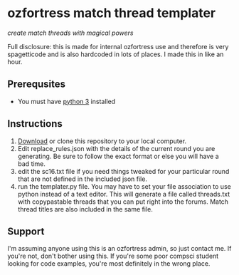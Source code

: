 # ozfortress match thread templater
_create match threads with magical powers_

Full disclosure: this is made for internal ozfortress use and therefore is very spagetticode and is also hardcoded in lots of places. I made this in like an hour.

## Prerequsites
+ You must have [python 3](https://www.python.org/downloads/) installed

## Instructions
1. [Download](https://github.com/AndKenneth/ozf_templater/archive/master.zip) or clone this repository to your local computer.
2. Edit replace_rules.json with the details of the current round you are generating. Be sure to follow the exact format or else you will have a bad time.
3. edit the sc16.txt file if you need things tweaked for your particular round that are not defined in the included json file.
4.  run the templater.py file. You may have to set your file association to use python instead of a text editor. This will generate a file called threads.txt with copypastable threads that you can put right into the forums. Match thread titles are also included in the same file.

## Support
I'm assuming anyone using this is an ozfortress admin, so just contact me. If you're not, don't bother using this. If you're some poor compsci student looking for code examples, you're most definitely in the wrong place.
